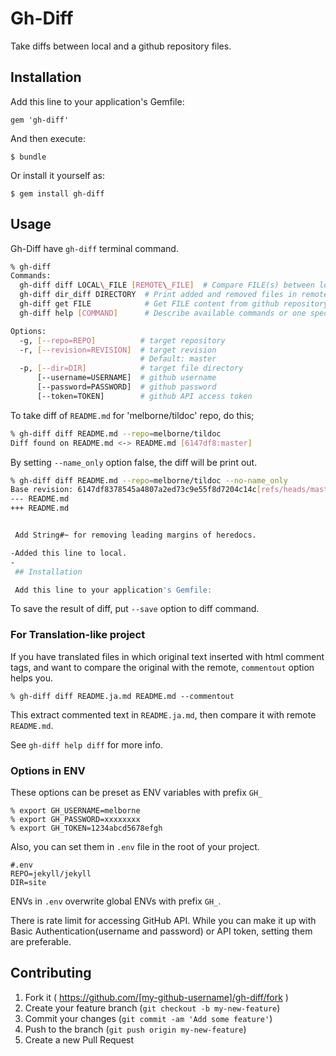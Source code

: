 # Gh-Diff

Take diffs between local and a github repository files.

## Installation

Add this line to your application's Gemfile:

    gem 'gh-diff'

And then execute:

    $ bundle

Or install it yourself as:

    $ gem install gh-diff

## Usage

Gh-Diff have `gh-diff` terminal command.

```bash
% gh-diff
Commands:
  gh-diff diff LOCAL\_FILE [REMOTE\_FILE]  # Compare FILE(s) between local and remote repository. LOCAL_FILE can be DIRECTORY.
  gh-diff dir_diff DIRECTORY  # Print added and removed files in remote repository
  gh-diff get FILE            # Get FILE content from github repository
  gh-diff help [COMMAND]      # Describe available commands or one specific command

Options:
  -g, [--repo=REPO]          # target repository
  -r, [--revision=REVISION]  # target revision
                             # Default: master
  -p, [--dir=DIR]            # target file directory
      [--username=USERNAME]  # github username
      [--password=PASSWORD]  # github password
      [--token=TOKEN]        # github API access token
```

To take diff of `README.md` for 'melborne/tildoc' repo, do this;

```bash
% gh-diff diff README.md --repo=melborne/tildoc
Diff found on README.md <-> README.md [6147df8:master]
```

By setting `--name_only` option false, the diff will be print out.

```bash
% gh-diff diff README.md --repo=melborne/tildoc --no-name_only
Base revision: 6147df8378545a4807a2ed73c9e55f8d7204c14c[refs/heads/master]
--- README.md
+++ README.md


 Add String#~ for removing leading margins of heredocs.

-Added this line to local.
-
 ## Installation

 Add this line to your application's Gemfile:
```

To save the result of diff, put `--save` option to diff command.

### For Translation-like project

If you have translated files in which original text inserted with
html comment tags, and want to compare the original with the remote,
`commentout` option helps you.

    % gh-diff diff README.ja.md README.md --commentout

This extract commented text in `README.ja.md`, then compare it with remote `README.md`.

See `gh-diff help diff` for more info.

### Options in ENV

These options can be preset as ENV variables with prefix `GH_`

    % export GH_USERNAME=melborne
    % export GH_PASSWORD=xxxxxxxx
    % export GH_TOKEN=1234abcd5678efgh

Also, you can set them in `.env` file in the root of your project.

    #.env
    REPO=jekyll/jekyll
    DIR=site

ENVs in `.env` overwrite global ENVs with prefix `GH_`.

There is rate limit for accessing GitHub API. While you can make it
up with Basic Authentication(username and password) or API token, 
setting them are preferable.

## Contributing

1. Fork it ( https://github.com/[my-github-username]/gh-diff/fork )
2. Create your feature branch (`git checkout -b my-new-feature`)
3. Commit your changes (`git commit -am 'Add some feature'`)
4. Push to the branch (`git push origin my-new-feature`)
5. Create a new Pull Request
